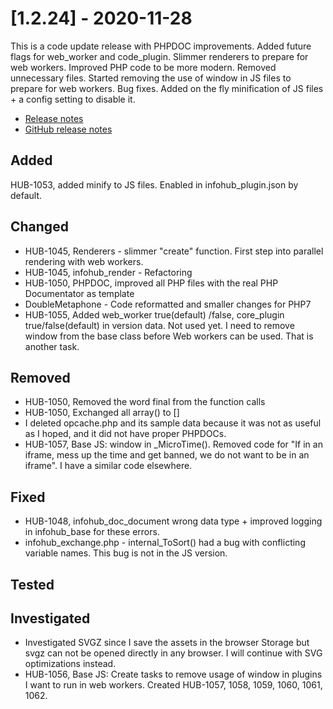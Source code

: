 # [1.2.24] - 2020-11-28

This is a code update release with PHPDOC improvements. Added future flags for web_worker and code_plugin. Slimmer renderers to prepare for web workers. Improved PHP code to be more modern. Removed unnecessary files. Started removing the use of window in JS files to prepare for web workers. Bug fixes. Added on the fly minification of JS files + a config setting to disable it.  

* [Release notes](main,release_v1_v1v2_v1v2v24)
* [GitHub release notes](https://github.com/peterlembke/infohub/releases/tag/v1.2.24)

## Added
HUB-1053, added minify to JS files. Enabled in infohub_plugin.json by default.

## Changed
* HUB-1045, Renderers - slimmer "create" function. First step into parallel rendering with web workers.
* HUB-1045, infohub_render - Refactoring
* HUB-1050, PHPDOC, improved all PHP files with the real PHP Documentator as template
* DoubleMetaphone - Code reformatted and smaller changes for PHP7
* HUB-1055, Added web_worker true(default) /false, core_plugin true/false(default) in version data. Not used yet. I need to remove window from the base class before Web workers can be used. That is another task.

## Removed
* HUB-1050, Removed the word final from the function calls
* HUB-1050, Exchanged all array() to []
* I deleted opcache.php and its sample data because it was not as useful as I hoped, and it did not have proper PHPDOCs.   
* HUB-1057, Base JS: window in _MicroTime(). Removed code for "If in an iframe, mess up the time and get banned, we do not want to be in an iframe". I have a similar code elsewhere.
 
## Fixed
* HUB-1048, infohub_doc_document wrong data type + improved logging in infohub_base for these errors.
* infohub_exchange.php - internal_ToSort() had a bug with conflicting variable names. This bug is not in the JS version.

## Tested

## Investigated
* Investigated SVGZ since I save the assets in the browser Storage but svgz can not be opened directly in any browser. I will continue with SVG optimizations instead. 
* HUB-1056, Base JS: Create tasks to remove usage of window in plugins I want to run in web workers. Created HUB-1057, 1058, 1059, 1060, 1061, 1062.
